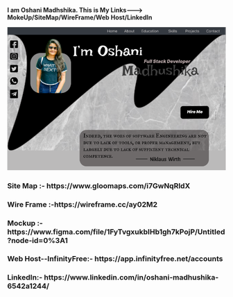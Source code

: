**I am Oshani Madhshika.
This is My Links---> MokeUp/SiteMap/WireFrame/Web Host/LinkedIn**



![GitHub Logo](asserts/MyWebFirstPage.PNG)





<h3>Site Map :- https://www.gloomaps.com/i7GwNqRldX</h3>
<h3>Wire Frame :-https://wireframe.cc/ay02M2</h3>
<h3>Mockup :- https://www.figma.com/file/1FyTvgxukbIHb1gh7kPojP/Untitled?node-id=0%3A1</h3>
<h3>Web Host--InfinityFree:- https://app.infinityfree.net/accounts</h3>
<h3>LinkedIn:- https://www.linkedin.com/in/oshani-madhushika-6542a1244/</h3>
